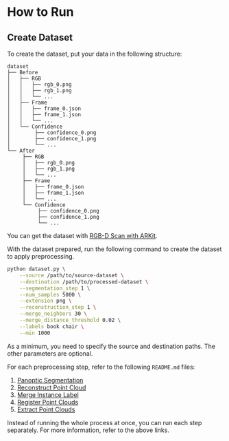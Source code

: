 # How to Run


## Create Dataset

To create the dataset, put your data in the following structure:

```
dataset
├── Before
│   ├── RGB
│   │   ├── rgb_0.png
│   │   ├── rgb_1.png
│   │   └── ...
│   ├── Frame
│   │   ├── frame_0.json
│   │   ├── frame_1.json
│   │   └── ...
│   └── Confidence
│        ├── confidence_0.png
│        ├── confidence_1.png
│        └── ...
└── After
     ├── RGB
     │   ├── rgb_0.png
     │   ├── rgb_1.png
     │   └── ...
     ├── Frame
     │   ├── frame_0.json
     │   ├── frame_1.json
     │   └── ...
     └── Confidence
          ├── confidence_0.png
          ├── confidence_1.png
          └── ...
```

You can get the dataset with [RGB-D Scan with ARKit](https://github.com/Tomoya-Matsubara/RGB-D-Scan-with-ARKit).


With the dataset prepared, run the following command to create the dataset to apply preprocessing.

```bash
python dataset.py \
    --source /path/to/source-dataset \
    --destination /path/to/processed-dataset \
    --segmentation_step 1 \
    --num_samples 5000 \
    --extension png \
    --reconstruction_step 1 \
    --merge_neighbors 30 \
    --merge_distance_threshold 0.02 \
    --labels book chair \
    --min 1000
```

As a minimum, you need to specify the source and destination paths. The other parameters are optional.

For each preprocessing step, refer to the following `README.md` files:

1. [Panoptic Segmentation](./segmentation)
1. [Reconstruct Point Cloud](./reconstruct)
1. [Merge Instance Label](./merge)
1. [Register Point Clouds](./register)
1. [Extract Point Clouds](./extract)

Instead of running the whole process at once, you can run each step separately. For more information, refer to the above links.
